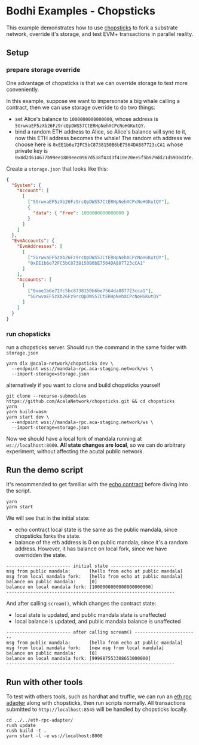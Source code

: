 # Bodhi Examples - Chopsticks
This example demonstrates how to use [chopsticks](https://github.com/AcalaNetwork/chopsticks) to fork a substrate network, override it's storage, and test EVM+ transactions in parallel reality.

## Setup
### prepare storage override
One advantage of chopsticks is that we can override storage to test more conveniently. 

In this example, suppose we want to impersonate a big whale calling a contract, then we can use storage override to do two things:
- set Alice's balance to `1000000000000000`, whose address is `5GrwvaEF5zXb26Fz9rcQpDWS57CtERHpNehXCPcNoHGKutQY`.
- bind a random ETH address to Alice, so Alice's balance will sync to it, now this ETH address becomes the whale! The random eth address we choose here is `0xEE1b6e72FC5bC8738150B6bE7564DA887723cCA1` whose private key is `0x8d2d614677b99ee1809eec0967d538f43d3f410e20ee5f5b979dd21d5930d3fe`.

Create a `storage.json` that looks like this:
```json
{
  "System": {
    "Account": [
      [
        ["5GrwvaEF5zXb26Fz9rcQpDWS57CtERHpNehXCPcNoHGKutQY"],
        {
          "data": { "free": 1000000000000000 }
        }
      ]
    ]
  },
  "EvmAccounts": {
    "EvmAddresses": [
      [
        ["5GrwvaEF5zXb26Fz9rcQpDWS57CtERHpNehXCPcNoHGKutQY"],
        "0xEE1b6e72FC5bC8738150B6bE7564DA887723cCA1"
      ]
    ],
    "Accounts": [
      [
        ["0xee1b6e72fc5bc8738150b6be7564da887723cca1"],
        "5GrwvaEF5zXb26Fz9rcQpDWS57CtERHpNehXCPcNoHGKutQY"
      ]
    ]
  }
}
```

### run chopsticks
run a chopsticks server. Should run the command in the same folder with `storage.json`
```
yarn dlx @acala-network/chopsticks dev \
  --endpoint wss://mandala-rpc.aca-staging.network/ws \
  --import-storage=storage.json
```

alternatively if you want to clone and build chopsticks yourself
```
git clone --recurse-submodules https://github.com/AcalaNetwork/chopsticks.git && cd chopsticks
yarn
yarn build-wasm
yarn start dev \
  --endpoint wss://mandala-rpc.aca-staging.network/ws \
  --import-storage=storage.json
```

Now we should have a local fork of mandala running at `ws://localhost:8000`. **All state changes are local**, so we can do arbitrary experiment, without affecting the acutal public network.

## Run the demo script
It's recommended to get familiar with the [echo contract](https://github.com/AcalaNetwork/hardhat-tutorials/tree/master/echo) before diving into the script.

```
yarn
yarn start
```

We will see that in the initial state:
- echo contract local state is the same as the public mandala, since chopsticks forks the state.
- balance of the eth address is 0 on public mandala, since it's a random address. However, it has balance on local fork, since we have overridden the state.
```
------------------------ initial state ------------------------
msg from public mandala:       [hello from echo at public mandala]
msg from local mandala fork:   [hello from echo at public mandala]
balance on public mandala:     [0]
balance on local mandala fork: [1000000000000000000000]
---------------------------------------------------------------
```

And after calling `scream()`, which changes the contract state:
- local state is updated, and public mandala state is unaffected
- local balance is updated, and public mandala balance is unaffected
```
------------------------ after calling scream() ------------------------
msg from public mandala:       [hello from echo at public mandala]
msg from local mandala fork:   [new msg from local mandala]
balance on public mandala:     [0]
balance on local mandala fork: [999987553308653000000]
---------------------------------------------------------------
```

## Run with other tools
To test with others tools, such as hardhat and truffle, we can run an [eth rpc adapter](https://github.com/AcalaNetwork/bodhi.js/tree/master/eth-rpc-adapter) along with chopsticks, then run scripts normally. All transactions submitted to `http://localhost:8545` will be handled by chopsticks locally.
```
cd ../../eth-rpc-adapter/
rush update
rush build -t .
yarn start -l -e ws://localhost:8000
```